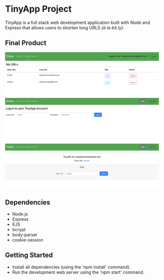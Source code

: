 # TinyApp Project

TinyApp is a full stack web development application built with Node and Express that allows users to shorten long URLS *(à la bit.ly)*.

## Final Product

!["Screenshot of Main URL Page"](https://github.com/NColusso/tinyapp/blob/master/docs/:urls.png?raw=true)
!["Screenshot of Login Page"](https://github.com/NColusso/tinyapp/blob/master/docs/:login.png?raw=true)
!["Screenshot of Create New Short URL Page"](https://github.com/NColusso/tinyapp/blob/master/docs/:urls:new.png?raw=true)

## Dependencies

- Node.js
- Express
- EJS
- bcrypt
- body-parser
- cookie-session

## Getting Started

- Install all dependencies (using the 'npm install' command).
- Run the development web server using the 'npm start' command.